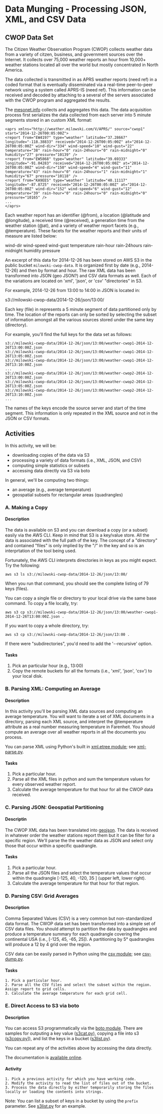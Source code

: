 # Data Munging - Processing JSON, XML, and CSV Data #

## CWOP Data Set ##

The Citizen Weather Observation Program (CWOP) collects weather data from a variety of citzen, business, and government 
sources over the Internet.  It collects over 75,000 weather reports an hour from 10,000+ weather stations located all over
the world but mostly concentrated in North America.

The data collected is transmitted in as APRS weather reports (need ref) in a coded format that is eventually disseminated
via a real-time peer-to-peer network using a system called APRS-IS (need ref).  This information can be received and decoded
by attaching to a several of the servers associated with the CWOP program and aggregated the results.

The [mesonet.info](http://www.mesonet.info) collects and aggregates this data.  The data acquisition process first
serializes the data collected from each server into 5 minute segments stored in an custom XML format:

    <aprs xmlns="http://weather.milowski.com/V/APRS/" source="cwop1" start="2014-12-26T00:05:00Z">
    <report from="EW4197" type="weather" latitude="37.28667" longitude="-118.38833" received="2014-12-26T00:05:00Z" at="2014-12-26T00:05:00Z" wind-dir="334" wind-speed="10" wind-gust="22" temperature="38" rain-hour="0" rain-24hours="0" rain-midnight="0" humidity="27" pressure="10139" />
    <report from="EW5868" type="weather" latitude="39.69333" longitude="-91.04283" received="2014-12-26T00:05:00Z" at="2014-12-26T00:05:00Z" wind-dir="150" wind-speed="4" wind-gust="11" temperature="43" rain-hour="0" rain-24hours="1" rain-midnight="1" humidity="67" pressure="10118" />
    <report from="KA9EES" type="weather" latitude="40.11117" longitude="-87.8725" received="2014-12-26T00:05:00Z" at="2014-12-26T00:05:00Z" wind-dir="152" wind-speed="6" wind-gust="12" temperature="39" rain-hour="0" rain-24hours="0" rain-midnight="0" pressure="10165" />
    ...
    </aprs>
    
Each weather report has an identifier (@from), a location (@latitude and @longitude), a received time (@received), a generation time from the weather station (@at), and a 
variety of weather report facets (e.g., @temperature).  These facets for the weather reports and their units of measure are listed below:

wind-dir
wind-speed
wind-gust
temperature
rain-hour
rain-24hours
rain-midnight
humidity
pressure

An excerpt of this data for 2014-12-26 has been stored on AWS S3 in the public bucket `milowski-cwop-data`.  It is organized first by date (e.g., 2014-12-26) and then by format and hour.  The
raw XML data has been transformed into JSON (geo JSON?) and CSV data formats as well.  Each of the variations are located on 'xml', 'json', or 'csv' "directories" in S3.  

For example, 2014-12-26 from 13:00 to 14:00 in JSON is located in:

   s3://milowski-cwop-data/2014-12-26/json/13:00/

Each key (file) in represents a 5 minute segment of data partitioned only by time.  The location of the reports can only be sorted by selecting the subset of information 
amongst all the various sources stored under the same key (directory).

For example, you'll find the full keys for the data set as follows:

    s3://milowski-cwop-data/2014-12-26/json/13:00/weather-cwop1-2014-12-26T13:00:00Z.json
    s3://milowski-cwop-data/2014-12-26/json/13:00/weather-cwop1-2014-12-26T13:05:00Z.json
    s3://milowski-cwop-data/2014-12-26/json/13:00/weather-cwop1-2014-12-26T13:10:00Z.json
    ...
    s3://milowski-cwop-data/2014-12-26/json/13:00/weather-cwop2-2014-12-26T13:00:00Z.json
    s3://milowski-cwop-data/2014-12-26/json/13:00/weather-cwop2-2014-12-26T13:05:00Z.json
    s3://milowski-cwop-data/2014-12-26/json/13:00/weather-cwop2-2014-12-26T13:10:00Z.json
    ...

The names of the keys encode the source server and start of the time segment.  This information is only repeated in the XML source and not in the JSON or CSV formats.

## Activities ##

In this activity, we will be:

   * downloading copies of the data via S3
   * processing a variety of data formats (i.e., XML, JSON, and CSV)
   * computing simple statistics or subsets
   * accessing data directly via S3 via boto
   
In general, we'll be computing two things:

   * an average (e.g., average temperature)
   * geospatial subsets for rectangular areas (quadrangles)

### A. Making a Copy ###

#### Description ####

The data is available on S3 and you can download a copy (or a subset) easily via the AWS CLI.  Keep in mind that S3 is a key/value store.  All the data is associated with 
the full path of the key.  The concept of a "directory" and contained "files" is only implied by the "/" in the key and so is an interprtation of the tool being used.

Fortunately, the AWS CLI interprets directories in keys as you might expect.  Try the following:

    aws s3 ls s3://milowski-cwop-data/2014-12-26/json/13:00/

When you run that command, you should see the complete listing of 79 keys (files).

You can copy a single file or directory to your local drive via the same base command.  To copy a file locally, try:

    aws s3 cp s3://milowski-cwop-data/2014-12-26/json/13:00/weather-cwop1-2014-12-26T13:00:00Z.json .
    
If you want to copy a whole directory, try:

    aws s3 cp s3://milowski-cwop-data/2014-12-26/json/13:00 .
    
If there were "subdirectories", you'd need to add the '--recursive' option.
    
#### Tasks ####

  1. Pick an particular hour (e.g., 13:00)
  2. Copy the remote buckets for all the formats (i.e., 'xml', 'json', 'csv') to your local disk.
  
  
### B. Parsing XML: Computing an Average ###

#### Description ####

In this activity you'll be parsing XML data sources and computing an average temperature.  You will want to iterate a set of XML documents in a directory, parsing each XML source,
and interpret the @temperature attribute as a real number measuring temperature in Farenheit.  You should compute an average over all weather reports in all the documents you process.

You can parse XML using Python's built in [xml.etree module](https://docs.python.org/2/library/xml.etree.elementtree.html); see [xml-parse.py](xml-parse.py).

#### Tasks ####

   1. Pick a particular hour.
   2. Parse all the XML files in python and sum the temperature values for every observed weather report.
   3. Calculate the average temperature for that hour for all the CWOP data received.

### C. Parsing JSON: Geospatial Partitioning ###

#### Descriptin ####

The CWOP XML data has been translated into [geojson](http://geojson.org).  The data is received in whatever order the weather stations report them but it can be filter for a specific region.
We'll parse the the weather data as JSON and select only those that occur within a specific quadrangle.

#### Tasks ####

   1. Pick a particular hour.
   2. Parse all the JSON files and select the temperature values that occur within the quadrangle \[-125, 40, -120, 35 \] (upper left, lower right).
   3. Calculate the average temperature for that hour for that region.

### D. Parsing CSV: Grid Averages ###

#### Description ####

Comma Separated Values (CSV) is a very common but non-standardized data format.  The CWOP data set has been transformed into a simple set of CSV data files.  You should attempt to partition the data 
by quadrangles and produce a temperature summary for each quadrangle covering the continental USA (i.e., \[-125, 45, -65, 25\]).  A partitioning by 5° quadrangles will produce a 
12 by 4 grid over the region.

CSV data can be easily parsed in Python using the [csv module](https://docs.python.org/2/library/csv.html); see [csv-dump.py](csv-dump.py).

#### Tasks ####

    1. Pick a particular hour.
    2. Parse all the CSV files and select the subset within the region.  Assign report to grid cells.
    3. Calculate the average temperature for each grid cell.
   

### E. Direct Access to S3 via boto ###

#### Description ####

You can access S3 programmatically via the [boto module](http://boto.readthedocs.org/en/latest/s3_tut.html).  There are samples for outputing a key value ([s3cat.py](s3cat.py)), 
copying a file into s3 ([s3copy.py](s3copy.py)]), and list the keys in a bucket ([s3list.py](s3list.py)).

You can repeat any of the activities above by accessing the data directly.

The documentation is [available online](http://boto.readthedocs.org/en/latest/ref/s3.html).

#### Activity ####

    1. Pick a previous activity for which you have working code.
    2. Modify the activity to read the list of files out of the bucket.
    3. Process the data directly by either temporarily storing the files locally or loading the contents into strings.
    
Note: You can list a subset of keys in a bucket by using the `prefix` parameter.  See [s3list.py](s3list.py) for an example.

  
  
